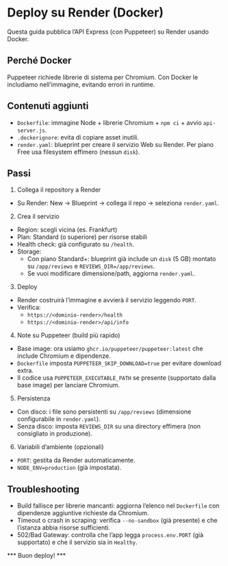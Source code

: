 # Deploy su Render (Docker)

Questa guida pubblica l’API Express (con Puppeteer) su Render usando Docker.

## Perché Docker
Puppeteer richiede librerie di sistema per Chromium. Con Docker le includiamo nell’immagine, evitando errori in runtime.

## Contenuti aggiunti
- `Dockerfile`: immagine Node + librerie Chromium + `npm ci` + avvio `api-server.js`.
- `.dockerignore`: evita di copiare asset inutili.
- `render.yaml`: blueprint per creare il servizio Web su Render. Per piano Free usa filesystem effimero (nessun `disk`).

## Passi
1) Collega il repository a Render
- Su Render: New → Blueprint → collega il repo → seleziona `render.yaml`.

2) Crea il servizio
- Region: scegli vicina (es. Frankfurt)
- Plan: Standard (o superiore) per risorse stabili
- Health check: già configurato su `/health`.
- Storage:
  - Con piano Standard+: blueprint già include un `disk` (5 GB) montato su `/app/reviews` e `REVIEWS_DIR=/app/reviews`.
  - Se vuoi modificare dimensione/path, aggiorna `render.yaml`.

3) Deploy
- Render costruirà l’immagine e avvierà il servizio leggendo `PORT`.
- Verifica:
  - `https://<dominio-render>/health`
  - `https://<dominio-render>/api/info`

4) Note su Puppeteer (build più rapido)
- Base image: ora usiamo `ghcr.io/puppeteer/puppeteer:latest` che include Chromium e dipendenze.
- `Dockerfile` imposta `PUPPETEER_SKIP_DOWNLOAD=true` per evitare download extra.
- Il codice usa `PUPPETEER_EXECUTABLE_PATH` se presente (supportato dalla base image) per lanciare Chromium.

5) Persistenza
- Con disco: i file sono persistenti su `/app/reviews` (dimensione configurabile in `render.yaml`).
- Senza disco: imposta `REVIEWS_DIR` su una directory effimera (non consigliato in produzione).

6) Variabili d’ambiente (opzionali)
- `PORT`: gestita da Render automaticamente.
- `NODE_ENV=production` (già impostata).

## Troubleshooting
- Build fallisce per librerie mancanti: aggiorna l’elenco nel `Dockerfile` con dipendenze aggiuntive richieste da Chromium.
- Timeout o crash in scraping: verifica `--no-sandbox` (già presente) e che l’istanza abbia risorse sufficienti.
- 502/Bad Gateway: controlla che l’app legga `process.env.PORT` (già supportato) e che il servizio sia in `Healthy`.

*** Buon deploy! ***
